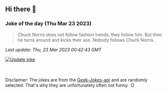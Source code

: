 ## Hi there 👋

### Joke of the day (Thu Mar 23 2023)
<!-- joke -->
>Chuck Norris does not follow fashion trends, they follow him. But then he turns around and kicks their ass. Nobody follows Chuck Norris.
<!-- /joke -->

*Last update: Thu, 23 Mar 2023 00:42:43 GMT*

[![Update joke](https://github.com/nclskfm/nclskfm/actions/workflows/joke.yml/badge.svg)](https://github.com/nclskfm/nclskfm/actions/workflows/joke.yml)

<br><br>
Disclaimer: The jokes are from the [Geek-Jokes-api](https://github.com/sameerkumar18/geek-joke-api) and are randomly selected. That's why they are unfortunately often not funny. :D

